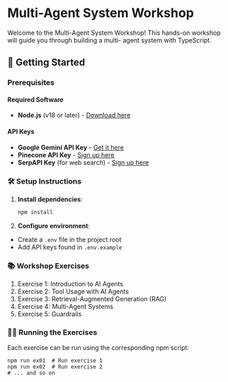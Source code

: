 # Multi-Agent System Workshop

Welcome to the Multi-Agent System Workshop! This hands-on workshop will guide you through building a multi- agent system with TypeScript.

## 🚀 Getting Started

### Prerequisites

#### Required Software
- **Node.js** (v18 or later) - [Download here](https://nodejs.org/)

#### API Keys
- **Google Gemini API Key** - [Get it here](https://aistudio.google.com/app/api-keys)
- **Pinecone API Key** - [Sign up here](https://app.pinecone.io/sessionType=signup)
- **SerpAPI Key** (for web search) - [Sign up here](https://serpapi.com/users/sign_up)

### 🛠️ Setup Instructions

1. **Install dependencies**:
   ```bash
   npm install
   ```

2. **Configure environment**:

- Create a `.env` file in the project root
- Add API keys found in `.env.example`

### 📚 Workshop Exercises
1. Exercise 1: Introduction to AI Agents
2. Exercise 2: Tool Usage with AI Agents
3. Exercise 3: Retrieval-Augmented Generation (RAG)
4. Exercise 4: Multi-Agent Systems
5. Exercise 5: Guardrails

### 🏃‍♀️ Running the Exercises
Each exercise can be run using the corresponding npm script:

```
npm run ex01  # Run exercise 1
npm run ex02  # Run exercise 2
# ... and so on
```